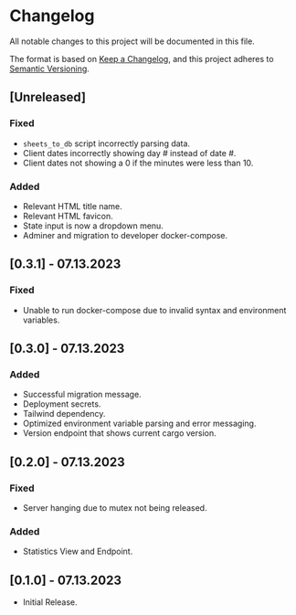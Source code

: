 <!-- markdownlint-disable MD024 -->

# Changelog

All notable changes to this project will be documented in this file.

The format is based on [Keep a Changelog](https://keepachangelog.com/en/1.0.0/),
and this project adheres to [Semantic Versioning](https://semver.org/spec/v2.0.0.html).

## [Unreleased]

### Fixed

- `sheets_to_db` script incorrectly parsing data.
- Client dates incorrectly showing day # instead of date #.
- Client dates not showing a 0 if the minutes were less than 10.

### Added

- Relevant HTML title name.
- Relevant HTML favicon.
- State input is now a dropdown menu.
- Adminer and migration to developer docker-compose.

## [0.3.1] - 07.13.2023

### Fixed

- Unable to run docker-compose due to invalid syntax and environment variables.

## [0.3.0] - 07.13.2023

### Added

- Successful migration message.
- Deployment secrets.
- Tailwind dependency.
- Optimized environment variable parsing and error messaging.
- Version endpoint that shows current cargo version.

## [0.2.0] - 07.13.2023

### Fixed

- Server hanging due to mutex not being released.

### Added

- Statistics View and Endpoint.

## [0.1.0] - 07.13.2023

- Initial Release.
